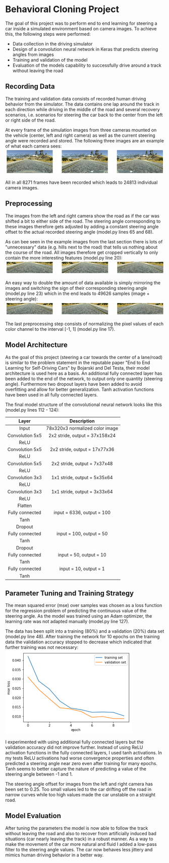 # **Behavioral Cloning Project**

The goal of this project was to perform end to end learning for steering a car inside a simulated environment based on camera images.
To achieve this, the following steps were performed:
* Data collection in the driving simulator
* Design of a convolution neural network in Keras that predicts steering angles from images
* Training and validation of the model 
* Evaluation of the models capability to successfully drive around a track without leaving the road


[//]: # (Image References)
[images_orig]: ./images_orig.png "Recorded images (center, left and right camera)"
[images_cropped]: ./images_cropped.png "Images cropped to exclude unnecessary data"
[images_mirrored]: ./images_cropped_mirrored.png "Mirrored images"
[loss_function]: ./training_loss.png "MSE loss for training and validation data"


## Recording Data

The training and validation data consists of recorded human driving behavior from the simulator. 
The data contains one lap around the track in each direction while driving in the middle of the road and several recovery scenarios, i.e. scenarios for steering the car back to the center from the left or right side of the road.

At every frame of the simulation images from three cameras mounted on the vehicle (center, left and right camera) as well as the current steering angle were recorded and stored.
The following three images are an example of what each camera sees:
![alt text][images_orig]

All in all 8271 frames have been recorded which leads to 24813 individual camera images. 


## Preprocessing

The images from the left and right camera show the road as if the car was shifted a bit to either side of the road. 
The steering angle corresponding to these images therefore gets adjusted by adding a constant steering angle offset to the actual recorded steering angle (model.py lines 65 and 68). 

As can bee seen in the example images from the last section there is lots of "unnecessary" data (e.g. hills next to the road) that tells us nothing about the course of the road. 
All images therefore get cropped vertically to only contain the more interesting features (model.py line 20):
![alt text][images_cropped]

An easy way to double the amount of data available is simply mirroring the images and switching the sign of their corresponding steering angle (model.py line 23) which in the end leads to 49626 samples (image + steering angle):
![alt text][images_mirrored]

The last preprocessing step consists of normalizing the pixel values of each color channel to the interval [-1, 1] (model.py line 17).  

## Model Architecture 

As the goal of this project (steering a car towards the center of a lane/road) is similar to the problem statement in the reputable paper "End to End Learning for Self-Driving Cars" by Bojarski and Del Testa, their model architecture is used here as a basis. 
An additional fully connected layer has been added to the end of the network, to output only one quantity (steering angle). 
Furthermore two dropout layers have been added to avoid overfitting and allow for better generalization.
Tanh activation functions have been used in all fully connected layers.

The final model structure of the convolutional neural network looks like this (model.py lines 112 - 124):

| Layer         		|     Description	        					| 
|:---------------------:|:------------------------------:| 
| Input         		| 78x320x3 normalized color image   	| 
| Convolution 5x5 | 2x2 stride, output = 37x158x24 	|
| ReLU					       |			                               |
| Convolution 5x5 | 2x2 stride, output = 17x77x36 	|
| ReLU					       |    |
| Convolution 5x5 | 2x2 stride, output = 7x37x48 	|
| ReLU					       | |
| Convolution 3x3 | 1x1 stride, output = 5x35x64 	|
| ReLU					       | |
| Convolution 3x3 | 1x1 stride, output = 3x33x64 	|
| ReLU					       | |
| Flatten        |  	|		       
| Fully connected		| input = 6336, output = 100  	|
| Tanh					       |			  |
| Dropout					       |		    |
| Fully connected		| input = 100, output = 50   	|
| Tanh					       |			       |
| Dropout					       |		   |
| Fully connected		| input = 50, output = 10  	|
| Tanh					       |				   |
| Fully connected		| input = 10, output = 1    	|
| Tanh				     |         									|


## Parameter Tuning and Training Strategy

The mean squared error (mse) over samples was chosen as a loss function for the regression problem of predicting the continuous value of the steering angle.
As the model was trained using an Adam optimizer, the learning rate was not adapted manually (model.py line 127). 

The data has been split into a training (80%) and a validation (20%) data set (model.py line 48). 
After training the network for 10 epochs on the training data the validation accuracy stopped to decrease which indicated that further training was not necessary:
![alt text][loss_function]

I experimented with using additional fully connected layers but the validation accuracy did not improve further. 
Instead of using ReLU activation functions in the fully connected layers, I used tanh activations. 
In my tests ReLU activations had worse convergence properties and often predicted a steering angle near zero even after training for many epochs. Tanh seems to better capture the nature of predicting a value of the steering angle between -1 and 1.

The steering angle offset for images from the left and right camera has been set to 0.25. 
Too small values led to the car drifting off the road in narrow curves while too high values made the car unstable on a straight road.


## Model Evaluation

After tuning the parameters the model is now able to follow the track without leaving the road and also to recover from artificially induced bad situations (car nearly leaving the track) in a robust manner.
As a way to make the movement of the car more natural and fluid I added a low-pass filter to the steering angle values. 
The car now behaves less jittery and mimics human driving behavior in a better way.


